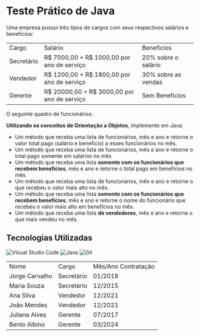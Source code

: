 # Teste Prático de Java
<p>Uma empresa possui três tipos de cargos com seus respectivos salários e benefícios:</p>
<table>
<tr>
<td>Cargo</td>
<td>Salário</td>
<td>Beneficios</td>
</tr>
<tr>
<td>Secretário</td>
<td>R$ 7000,00 + R$ 1000,00 por ano de serviço</td>
<td>20% sobre o salário</td>
</tr>
<tr>
<td>Vendedor</td>
<td>R$ 1200,00 + R$ 1800,00 por ano de serviço</td>
<td>30% sobre as vendas</td>
</tr>
<tr>
<td>Gerente</td>
<td>R$ 20000,00 + R$ 3000,00 por ano de serviço</td>
<td>Sem Beneficios</td>
</tr>

</table> 

<p>O seguinte quadro de funcionários:</p>
<table>
<tr>
<td>Nome</td>
<td>Cargo</td>
<td>Mês/Ano Contratação</td>
</tr>
<tr>
<td>Jorge Carvalho</td>
<td>Secretário</td>
<td>01/2018 </td>
</tr>
<tr>
<td>Maria Souza</td>
<td>Secretário</td>
<td>12/2015</td>
</tr>
<tr>
<td>Ana Silva</td>
<td>Vendedor</td>
<td>12/2021</td>
</tr>
<tr>
<td>João Mendes</td>
<td>Vendedor</td>
<td>12/2021</td>
</tr>
<tr>
<td>Juliana Alves</td>
<td>Gerente</td>
<td>07/2017</td>
</tr>
<tr>
<td>Bento Albino</td>
<td>Gerente</td>
<td>03/2024</td>
</tr>

<p><b>Utilizando os conceitos de Orientação a Objetos</b>, implemente em Java:</p>
<ul>
    <li> Um método que receba uma lista de funcionários, mês e ano e retorne o valor total 
pago (salário e benefício) a esses funcionários no mês.</li>
    <li>Um método que receba uma lista de funcionários, mês e ano e retorne o total pago 
somente em salários no mês</li>
    <li>Um método que receba uma lista <b>somente com os funcionários que recebem 
benefícios</b>, mês e ano e retorne o total pago em benefícios no mês. 
</li>
    <li>Um método que receba uma lista de funcionários, mês e ano e retorne o que 
recebeu o valor mais alto no mês.</li>
    <li>Um método que receba uma lista <b>somente com os funcionários que recebem 
benefícios</b>, mês e ano e retorne o nome do funcionário que recebeu o valor mais 
alto em benefícios no mês. </li>
    <li>Um método que receba uma lista <b>de vendedores</b>, mês e ano e retorne o que mais 
vendeu no mês. </li>
</ul>

## Tecnologias Utilizadas

![Visual Studio Code](https://img.shields.io/badge/Visual%20Studio%20Code-0078d7.svg?style=for-the-badge&logo=visual-studio-code&logoColor=white)
![Java](https://img.shields.io/badge/java-%23ED8B00.svg?style=for-the-badge&logo=openjdk&logoColor=white)
![Git](https://img.shields.io/badge/git-%23F05033.svg?style=for-the-badge&logo=git&logoColor=white)
